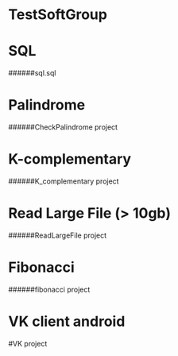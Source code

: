 # TestSoftGroup

# SQL

######sql.sql

# Palindrome

######CheckPalindrome project

# K-complementary

######K_complementary project

# Read Large File (> 10gb)

######ReadLargeFile project

# Fibonacci

######fibonacci project

# VK client android

#VK project
